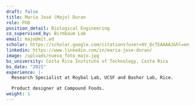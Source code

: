 ```yaml
---
draft: false
title: María José (Majo) Duran
role: PhD
position_detail: Biological Engineering
co_supervised_by: Birmbaum Lab
email: majo@mit.ed
scholar: https://scholar.google.com/citations?user=9V_QcTEAAAAJ&hl=en
linkedin: https://www.linkedin.com/in/maria-jose-duran/
image: /uploads/nueva_foto_majo.jpg
bs_university: Costa Rica Institute of Technology, Costa Rica
bs_date: "2021"
experience: |-
  Research Specialist at Roybal Lab, UCSF and Bashor Lab, Rice. 

  Product designer at Compound Foods.
weight: 1
---
```

